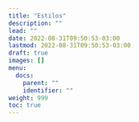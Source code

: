```yaml
---
title: "Estilos"
description: ""
lead: ""
date: 2022-08-31T09:50:53-03:00
lastmod: 2022-08-31T09:50:53-03:00
draft: true
images: []
menu:
  docs:
    parent: ""
    identifier: ""
weight: 999
toc: true
---
```

